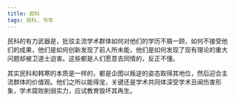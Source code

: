 ```yaml
---
title: 民科
tags: 民科, 书写
---
```



民科的有力武器是，批驳主流学术群体如何对他们的学历不屑一顾，如何不接受他们的成果，他们是如何创新发现了前人所未能，他们是如何发现了现有理论的重大问题却被卫道士迫害。这些都是人们愿意去同情的，反正不懂。

其实民科和韩寒的本质是一样的，都是企图以叛逆的姿态取得其地位，然后迎合主流群体的价值观。他们之所以能得宠，关键还是学术共同体深受学术丑闻伤害形象，学术腐败削弱实力，应试教育毁坏其再生。

